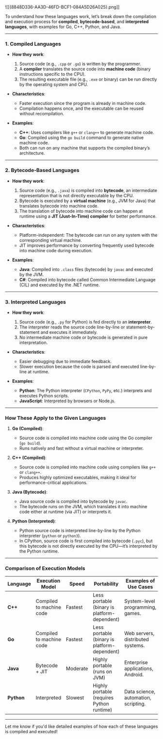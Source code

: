 ![[{8848D336-AA3D-46FD-BCF1-084A5D26A025}.png]]

To understand how these languages work, let’s break down the compilation and execution process for **compiled**, **bytecode-based**, and **interpreted languages**, with examples for Go, C++, Python, and Java.

---

### **1. Compiled Languages**

- **How they work**:
    
    1. Source code (e.g., `.cpp` or `.go`) is written by the programmer.
    2. A **compiler** translates the source code into **machine code** (binary instructions specific to the CPU).
    3. The resulting executable file (e.g., `.exe` or binary) can be run directly by the operating system and CPU.
- **Characteristics**:
    
    - Faster execution since the program is already in machine code.
    - Compilation happens once, and the executable can be reused without recompilation.
- **Examples**:
    
    - **C++**: Uses compilers like `g++` or `clang++` to generate machine code.
    - **Go**: Compiled using the `go build` command to generate native machine code.
    - Both can run on any machine that supports the compiled binary’s architecture.

---

### **2. Bytecode-Based Languages**

- **How they work**:
    
    1. Source code (e.g., `.java`) is compiled into **bytecode**, an intermediate representation that is not directly executable by the CPU.
    2. Bytecode is executed by a **virtual machine** (e.g., JVM for Java) that translates bytecode into machine code.
    3. The translation of bytecode into machine code can happen at runtime using a **JIT (Just-In-Time) compiler** for better performance.
- **Characteristics**:
    
    - Platform-independent: The bytecode can run on any system with the corresponding virtual machine.
    - JIT improves performance by converting frequently used bytecode into machine code during execution.
- **Examples**:
    
    - **Java**: Compiled into `.class` files (bytecode) by `javac` and executed by the JVM.
    - **C#**: Compiled into bytecode called Common Intermediate Language (CIL) and executed by the .NET runtime.

---

### **3. Interpreted Languages**

- **How they work**:
    
    1. Source code (e.g., `.py` for Python) is fed directly to an **interpreter**.
    2. The interpreter reads the source code line-by-line or statement-by-statement and executes it immediately.
    3. No intermediate machine code or bytecode is generated in pure interpretation.
- **Characteristics**:
    
    - Easier debugging due to immediate feedback.
    - Slower execution because the code is parsed and executed line-by-line at runtime.
- **Examples**:
    
    - **Python**: The Python interpreter (`CPython`, `PyPy`, etc.) interprets and executes Python scripts.
    - **JavaScript**: Interpreted by browsers or Node.js.

---

### **How These Apply to the Given Languages**

1. **Go (Compiled)**:
    
    - Source code is compiled into machine code using the Go compiler (`go build`).
    - Runs natively and fast without a virtual machine or interpreter.
2. **C++ (Compiled)**:
    
    - Source code is compiled into machine code using compilers like `g++` or `clang++`.
    - Produces highly optimized executables, making it ideal for performance-critical applications.
3. **Java (Bytecode)**:
    
    - Java source code is compiled into bytecode by `javac`.
    - The bytecode runs on the JVM, which translates it into machine code either at runtime (via JIT) or interprets it.
4. **Python (Interpreted)**:
    
    - Python source code is interpreted line-by-line by the Python interpreter (`python` or `python3`).
    - In CPython, source code is first compiled into bytecode (`.pyc`), but this bytecode is not directly executed by the CPU—it’s interpreted by the Python runtime.

---

### **Comparison of Execution Models**

|Language|Execution Model|Speed|Portability|Examples of Use Cases|
|---|---|---|---|---|
|**C++**|Compiled to machine code|Fastest|Less portable (binary is platform-dependent)|System-level programming, games.|
|**Go**|Compiled to machine code|Fastest|Less portable (binary is platform-dependent)|Web servers, distributed systems.|
|**Java**|Bytecode + JIT|Moderate|Highly portable (runs on JVM)|Enterprise applications, Android.|
|**Python**|Interpreted|Slowest|Highly portable (requires Python runtime)|Data science, automation, scripting.|

---

Let me know if you'd like detailed examples of how each of these languages is compiled and executed!